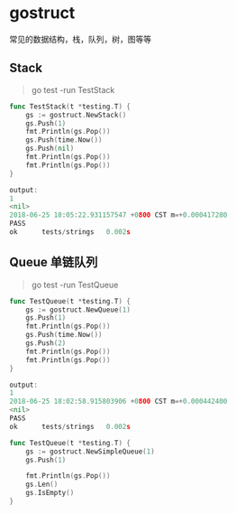 # gostruct

常见的数据结构，栈，队列，树，图等等

## Stack

> go test -run TestStack

```Go
func TestStack(t *testing.T) {
    gs := gostruct.NewStack()
	gs.Push(1)
	fmt.Println(gs.Pop())
	gs.Push(time.Now())
	gs.Push(nil)
	fmt.Println(gs.Pop())
	fmt.Println(gs.Pop())
}

output:
1
<nil>
2018-06-25 18:05:22.931157547 +0800 CST m=+0.000417280
PASS
ok      tests/strings   0.002s
```

## Queue 单链队列

> go test -run TestQueue

```Go
func TestQueue(t *testing.T) {
	gs := gostruct.NewQueue(1)
	gs.Push(1)
	fmt.Println(gs.Pop())
	gs.Push(time.Now())
	gs.Push(2)
	fmt.Println(gs.Pop())
    fmt.Println(gs.Pop())
}

output:
1
2018-06-25 18:02:58.915803906 +0800 CST m=+0.000442400
<nil>
PASS
ok      tests/strings   0.002s
```


```Go
func TestQueue(t *testing.T) {
	gs := gostruct.NewSimpleQueue(1)
	gs.Push(1)

	fmt.Println(gs.Pop())
	gs.Len()
	gs.IsEmpty()
}
```
